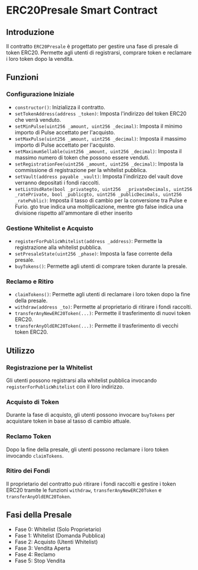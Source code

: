 # ERC20Presale Smart Contract

## Introduzione
Il contratto `ERC20Presale` è progettato per gestire una fase di presale di token ERC20. Permette agli utenti di registrarsi, comprare token e reclamare i loro token dopo la vendita.

## Funzioni

### Configurazione Iniziale
- `constructor()`: Inizializza il contratto.
- `setTokenAddress(address _token)`: Imposta l'indirizzo del token ERC20 che verrà venduto.
- `setMinPulse(uint256 _amount, uint256 _decimal)`: Imposta il minimo importo di Pulse accettato per l'acquisto.
- `setMaxPulse(uint256 _amount, uint256 _decimal)`: Imposta il massimo importo di Pulse accettato per l'acquisto.
- `setMaximumSellable(uint256 _amount, uint256 _decimal)`: Imposta il massimo numero di token che possono essere venduti.
- `setRegistrationFee(uint256 _amount, uint256 _decimal)`: Imposta la commissione di registrazione per la whitelist pubblica.
- `setVault(address payable _vault)`: Imposta l'indirizzo del vault dove verranno depositati i fondi raccolti.
- `setListUsdRate(bool _privategto, uint256  _privateDecimals, uint256 _ratePrivate, bool _publicgto, uint256 _publicDecimals, uint256 _ratePublic)`: Imposta il tasso di cambio per la conversione tra Pulse e Furio. gto true indica una moltiplicazione, mentre gto false indica una divisione rispetto all'ammontare di ether inserito

### Gestione Whitelist e Acquisto
- `registerForPublicWhitelist(address _address)`: Permette la registrazione alla whitelist pubblica.
- `setPresaleState(uint256 _phase)`: Imposta la fase corrente della presale.
- `buyTokens()`: Permette agli utenti di comprare token durante la presale.

### Reclamo e Ritiro
- `claimTokens()`: Permette agli utenti di reclamare i loro token dopo la fine della presale.
- `withdraw(address _to)`: Permette al proprietario di ritirare i fondi raccolti.
- `transferAnyNewERC20Token(...)`: Permette il trasferimento di nuovi token ERC20.
- `transferAnyOldERC20Token(...)`: Permette il trasferimento di vecchi token ERC20.

## Utilizzo

### Registrazione per la Whitelist
Gli utenti possono registrarsi alla whitelist pubblica invocando `registerForPublicWhitelist` con il loro indirizzo.

### Acquisto di Token
Durante la fase di acquisto, gli utenti possono invocare `buyTokens` per acquistare token in base al tasso di cambio attuale.

### Reclamo Token
Dopo la fine della presale, gli utenti possono reclamare i loro token invocando `claimTokens`.

### Ritiro dei Fondi
Il proprietario del contratto può ritirare i fondi raccolti e gestire i token ERC20 tramite le funzioni `withdraw`, `transferAnyNewERC20Token` e `transferAnyOldERC20Token`.

## Fasi della Presale
- Fase 0: Whitelist (Solo Proprietario)
- Fase 1: Whitelist (Domanda Pubblica)
- Fase 2: Acquisto (Utenti Whitelist)
- Fase 3: Vendita Aperta
- Fase 4: Reclamo
- Fase 5: Stop Vendita
